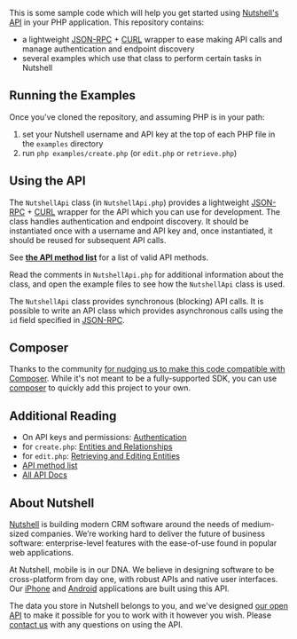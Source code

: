 This is some sample code which will help you get started using [Nutshell's API](http://nutshell.com/api) in your PHP application. This repository contains:

* a lightweight [JSON-RPC](http://json-rpc.org/) + [CURL](http://php.net/manual/en/book.curl.php) wrapper to ease making API calls and manage authentication and endpoint discovery
* several examples which use that class to perform certain tasks in Nutshell

## Running the Examples

Once you've cloned the repository, and assuming PHP is in your path:

1. set your Nutshell username and API key at the top of each PHP file in the `examples` directory
2. run `php examples/create.php` (or `edit.php` or `retrieve.php`)

## Using the API

The `NutshellApi` class (in `NutshellApi.php`) provides a lightweight [JSON-RPC](http://json-rpc.org/) + [CURL](http://php.net/manual/en/book.curl.php) wrapper for the API which you can use for development. The class handles authentication and endpoint discovery. It should be instantiated once with a username and API key and, once instantiated, it should be reused for subsequent API calls.

See **[the API method list](http://www.nutshell.com/api/detail/class_nut___api___core.html)** for a list of valid API methods.

Read the comments in `NutshellApi.php` for additional information about the class, and open the example files to see how the `NutshellApi` class is used.

The `NutshellApi` class provides synchronous (blocking) API calls. It is possible to write an API class which provides asynchronous calls using the `id` field specified in [JSON-RPC](http://groups.google.com/group/json-rpc/web/json-rpc-2-0).

## Composer

Thanks to the community [for nudging us to make this code compatible with Composer](https://github.com/nutshellcrm/nutshell-api-php/pull/5). While it's not meant to be a fully-supported SDK, you can use [composer](https://getcomposer.org/) to quickly add this project to your own.

## Additional Reading

* On API keys and permissions: [Authentication](http://www.nutshell.com/api/authentication.html)
* for `create.php`: [Entities and Relationships](http://www.nutshell.com/api/entities-relationships.html)
* for `edit.php`: [Retrieving and Editing Entities](http://www.nutshell.com/api/retrieving-editing.html)
* [API method list](http://www.nutshell.com/api/detail/class_nut___api___core.html)
* [All API Docs](http://www.nutshell.com/api/)

## About Nutshell

[Nutshell](http://nutshell.com) is building modern CRM software around the needs of medium-sized companies. We’re working hard to deliver the future of business software: enterprise-level features with the ease-of-use found in popular web applications.

At Nutshell, mobile is in our DNA. We believe in designing software to be cross-platform from day one, with robust APIs and native user interfaces. Our [iPhone](http://itunes.apple.com/us/app/nutshell/id337938121?mt=8) and [Android](https://play.google.com/store/apps/details?id=com.nutshell.crm) applications are built using this API.

The data you store in Nutshell belongs to you, and we've designed [our open API](http://nutshell.com/api) to make it possible for you to work with it however you wish. Please [contact us](http://www.nutshell.com/support/) with any questions on using the API.
